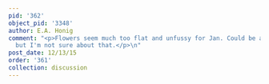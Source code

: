 ```yaml
---
pid: '362'
object_pid: '3348'
author: E.A. Honig
comment: "<p>Flowers seem much too flat and unfussy for Jan. Could be a studio work
  but I'm not sure about that.</p>\n"
post_date: 12/13/15
order: '361'
collection: discussion
---
```

